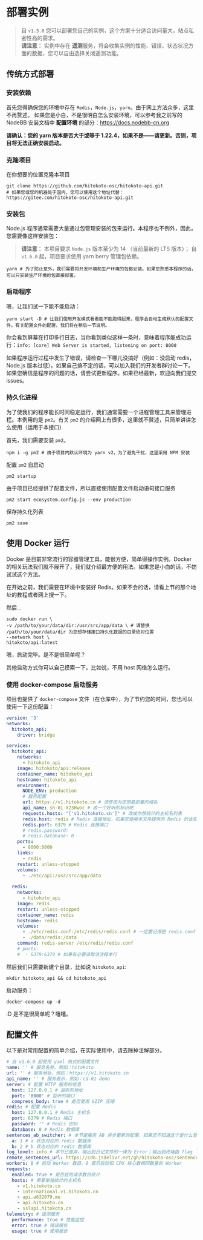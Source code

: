 # 部署实例

> 自 `v1.5.0` 您可以部署您自己的实例，这个方案十分适合访问量大，站点私密性高的需求。  
> **请注意：** 实例中存在 **遥测**服务，将会收集实例的性能、错误、状态状况方面的数据，您可以自由选择关闭遥测功能。

## 传统方式部署

### 安装依赖

首先您得确保您的环境中存在 `Redis`，`Node.js`，`yarn`。由于网上方法众多，这里不再赘述。
如果您是小白，不是很明白怎么安装环境，可以参考我之前写的 NodeBB 安装文档中 **配置环境** 的部分：<https://docs.nodebb-cn.org>

**请确认：您的 yarn 版本是否大于或等于 1.22.4，如果不是——请更新。否则，项目将无法正确安装启动。**

### 克隆项目

在你想要的位置克隆本项目

```shell
git clone https://github.com/hitokoto-osc/hitokoto-api.git
# 如果您或您的机器处于国内，您可以使用这个地址代替：https://gitee.com/hitokoto-osc/hitokoto-api.git
```

### 安装包

Node.js 程序通常需要大量通过包管理安装的包来运行。本程序也不例外，因此，您需要像这样安装包：

> **请注意：** 本项目要求 `Node.js` 版本至少为 14 （当前最新的 LTS 版本）； 自 `v1.6.0` 起，项目要求使用 yarn berry 管理包依赖。

```shell
yarn # 为了防止意外，我们需要将开发环境和生产环境的包都安装。如果您熟悉本程序的话，可以只安装生产环境的包直接部署。
```

### 启动程序

嗯，让我们试一下能不能启动：

```shell
yarn start -D # 让我们使用开发模式看看能不能跑得起来，程序会自动生成默认的配置文件。有关配置文件的配置，我们将在稍后一节说明。
```

你会看到屏幕在打印多行日志，当你看到类似这样一条时，意味着程序能成功运行：`info: [core] Web Server is started, listening on port: 8000`

如果程序运行过程中发生了错误，请检查一下哪儿没搞好（例如：没启动 redis，Node.js 版本过低）。如果自己搞不定的话，可以加入我们的开发者群讨论一下。如果您确信是程序的问题的话，请尝试更新程序。如果已经最新，欢迎向我们提交 issues。

### 持久化进程

为了使我们的程序能长时间稳定运行，我们通常需要一个进程管理工具来管理进程。本例用的是 `pm2`。有关 `pm2` 的介绍网上有很多，这里就不赘述，只简单讲讲怎么使用（运用于本接口）
  
首先，我们需要安装 `pm2`。

```shell
npm i -g pm2 # 由于项目内默认环境为 yarn v2，为了避免干扰，这里采用 NPM 安装
```

配置 `pm2` 自启动

```shell
pm2 startup
```

由于项目已经提供了配置文件，所以直接使用配置文件启动语句接口服务

```shell
pm2 start ecosystem.config.js --env production
```

保存持久化列表

```shell
pm2 save
```

## 使用 Docker 运行

Docker 是目前非常流行的容器管理工具，能很方便，简单得操作实例。Docker 的相关玩法我们就不展开了，我们就介绍最方便的用法。如果您是小白的话，不妨试试这个方法。

在开始之前，我们需要在环境中安装好 Redis。如果不会的话，请看上节的那个地址的教程或者网上搜一下。

然后...

```shell
sudo docker run \
-v /path/to/your/data/dir:/usr/src/app/data \ # 请替换 /path/to/your/data/dir 为您想存储接口持久化数据的目录绝对位置
--network host \
hitokoto/api:latest
```

嗯，启动完毕。是不是很简单呢？

其他启动方式你可以自己摸索一下，比如说，不用 host 网络怎么运行。

### 使用 docker-compose 启动服务



项目也提供了 `docker-compose` 文件（在仓库中），为了节约您的时间，您也可以使用一下这份配置：

```yaml
version: '3'
networks:
  hitokoto_api:
    driver: bridge

services:
  hitokoto_api:
    networks:
      - hitokoto_api
    image: hitokoto/api:release
    container_name: hitokoto_api
    hostname: hitokoto_api
    environment:
      NODE_ENV: production
      # 服务配置
      url: https://v1.hitokoto.cn # 请修改为您想要部署的域名
      api_name: sh-01-X23Hwoc # 改一个好听的标识吧
      requests.hosts: "['v1.hitokoto.cn']" # 改成你想统计的主机名列表
      redis.host: redis # Redis 连接地址，如果您使用本文件提供的 Redis 的话您无需修改此项
      redis.port: 6379 # Redis 连接端口
      # redis.password:
      # redis.database: 0
    ports:
      - 8000:8000
    links: 
      - redis
    restart: unless-stopped
    volumes: 
      - ./etc/api:/usr/src/app/data
    
  redis:
    networks:
      - hitokoto_api
    image: redis
    restart: unless-stopped
    container_name: redis
    hostname: redis
    volumes:
      - ./etc/redis.conf:/etc/redis/redis.conf # 一定要记得把 redis.conf 先放在这个位置哦
      - ./data/redis:/data
    command: redis-server /etc/redis/redis.conf
    # ports:
    #  - 6379:6379 # 如果有必要请取消注释本行
```

然后我们只需要新建个目录，比如说 `hitokoto_api`:

```
mkdir hitokoto_api && cd hitokoto_api
```

启动服务：

```
docker-compose up -d
```

:D 是不是很简单呢？嘻嘻。

## 配置文件

以下是对常用配置的简单介绍，在实际使用中，请去除掉注解部分。

```yaml
# 自 v1.6.0 起使用 yaml 格式的配置文件
name: '' # 服务名称，例如：hitokoto
url: '' # 服务地址，例如：https://v1.hitokoto.cn
api_name: '' # 服务表示，例如：cd-01-demo
server: # 配置 HTTP 服务的信息
  host: 127.0.0.1 # 监听的地址
  port: '8000' # 监听的端口
  compress_body: true # 是否使用 GZIP 压缩
redis: # 配置 Redis
  host: 127.0.0.1 # Redis 主机名
  port: 6379 # Redis 端口
  password: '' # Redis 密码
  database: 0 # Redis 数据库
sentences_ab_switcher: # 本节是服务 AB 异步更新的配置，如果您不知道这个是什么意思，请保持默认
  a: 1 # a 状态对应的 redis 数据库
  b: 2 # b 状态对应的 redis 数据库
log_level: info # 本节已废弃，输出到日记文件的一律为 Error；输出到终端由 flag `-D` 控制。
remote_sentences_url: https://cdn.jsdelivr.net/gh/hitokoto-osc/sentences-bundle@latest/ # 语句库地址，通常默认即可。如果您想使用您自己打包部署的语句库，您可以修改此项
workers: 0 # 启动 Worker 数目。0 表示启动和 CPU 核心数相同数量的 Worker
requests:
  enabled: true # 是否启用请求数目统计
  hosts: # 需要单独统计的主机名
    - v1.hitokoto.cn
    - international.v1.hitokoto.cn
    - api.a632079.me
    - api.hitokoto.cn
    - sslapi.hitokoto.cn
telemetry: # 遥测服务
  performance: true # 性能监控
  error: true # 错误报告
  usage: true # 使用报告
```
